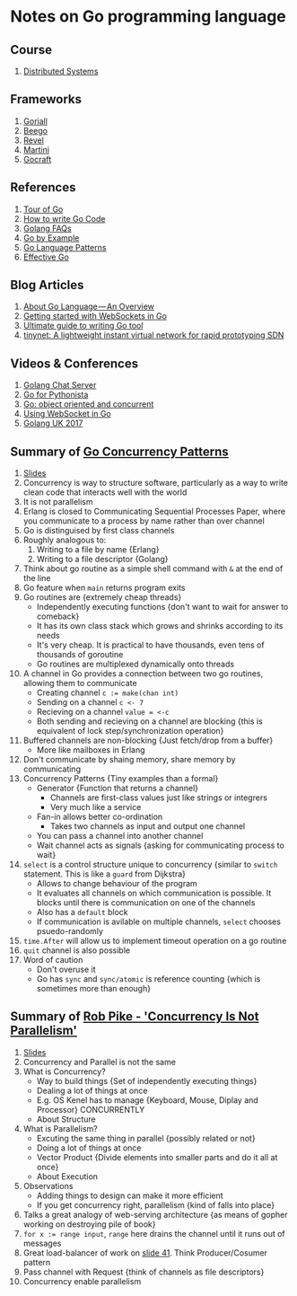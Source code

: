 # Notes on Go programming language

## Course

1. [Distributed Systems](https://pdos.csail.mit.edu/6.824/schedule.html)

## Frameworks 

1. [Goriall](http://www.gorillatoolkit.org/)
1. [Beego](https://beego.me/)
1. [Revel](http://revel.github.io/)
1. [Martini](http://martini.codegangsta.io/)
1. [Gocraft](https://github.com/gocraft/web)

## References

1. [Tour of Go](https://tour.golang.org/welcome/1)
1. [How to write Go Code](https://golang.org/doc/code.html)
1. [Golang FAQs](https://golang.org/doc/faq)
1. [Go by Example](https://gobyexample.com/)
1. [Go Language Patterns](http://www.golangpatterns.info/)
1. [Effective Go](https://golang.org/doc/effective_go.html)

## Blog Articles

1. [About Go Language — An Overview](https://hackernoon.com/about-go-language-an-overview-bba4b04f454b)
1. [Getting started with WebSockets in Go](https://blog.codeship.com/getting-started-with-websockets-in-go/)
1. [Ultimate guide to writing Go tool](https://t.co/NICV3z6PP2)
1. [tinynet: A lightweight instant virtual network for rapid prototyping SDN]()

## Videos & Conferences

1. [Golang Chat Server](https://www.youtube.com/watch?v=cNxfgXrHeAg)
1. [Go for Pythonista](https://www.youtube.com/watch?v=elu0VpLzJL8)
1. [Go: object oriented and concurrent](https://www.youtube.com/watch?v=Ng8m5VXsn8Q)
1. [Using WebSocket in Go](https://www.youtube.com/watch?v=CIh8qN7LO8M)
1. [Golang UK 2017](https://www.youtube.com/channel/UC9ZNrGdT2aAdrNbX78lbNlQ/videos)


## Summary of [Go Concurrency Patterns](https://www.youtube.com/watch?v=f6kdp27TYZs)

1. [Slides](https://talks.golang.org/2012/concurrency.slide#1)
1. Concurrency is way to structure software, particularly as a way to write clean code that interacts well with the world
1. It is not parallelism
1. Erlang is closed to Communicating Sequential Processes Paper, where you communicate to a process by name rather than over channel
1. Go is distinguised by first class channels
1. Roughly analogous to:
    1. Writing to a file by name {Erlang}
    1. Writing to a file descriptor {Golang}
1. Think about go routine as a simple shell command with `&` at the end of the line
1. Go feature when `main` returns program exits
1. Go routines are {extremely cheap threads}
    - Independently executing functions {don't want to wait for answer to comeback}
    - It has its own class stack which grows and shrinks according to its needs
    - It's very cheap. It is practical to have thousands, even tens of thousands of goroutine
    - Go routines are multiplexed dynamically onto threads
1. A channel in Go provides a connection between two go routines, allowing them to communicate
    - Creating channel `c := make(chan int)`
    - Sending on a channel `c <- 7`
    - Recieving on a channel `value = <-c`
    - Both sending and recieving on a channel are blocking {this is equivalent of lock step/synchronization operation}
1. Buffered channels are non-blocking {Just fetch/drop from a buffer}
    - More like mailboxes in Erlang
1. Don't communicate by shaing memory, share memory by communicating
1. Concurrency Patterns {Tiny examples than a formal}
    - Generator {Function that returns a channel}
        - Channels are first-class values just like strings or integrers
        - Very much like a service
    - Fan-in allows better co-ordination
        - Takes two channels as input and output one channel
    - You can pass a channel into another channel
    - Wait channel acts as signals {asking for communicating process to wait}
1. `select` is a control structure unique to concurrency {similar to `switch` statement. This is like a `guard` from Dijkstra}
    - Allows to change behaviour of the program
    - It evaluates all channels on which communication is possible. It blocks until there is communication on one of the channels
    - Also has a `default` block
    - If communication is avilable on multiple channels, `select` chooses psuedo-randomly
1. `time.After` will allow us to implement timeout operation on a go routine
1. `quit` channel is also possible
1. Word of caution
    - Don't overuse it
    - Go has `sync` and `sync/atomic` is reference counting {which is sometimes more than enough}

## Summary of [Rob Pike - 'Concurrency Is Not Parallelism'](https://www.youtube.com/watch?v=cN_DpYBzKso)

1. [Slides](https://talks.golang.org/2012/waza.slide#1)
1. Concurrency and Parallel is not the same
1. What is Concurrency?
    - Way to build things {Set of independently executing things}
    - Dealing a lot of things at once
    - E.g. OS Kenel has to manage {Keyboard, Mouse, Diplay and Processor} CONCURRENTLY
    - About Structure
1. What is Parallelism?
    - Excuting the same thing in parallel {possibly related or not}
    - Doing a lot of things at once
    - Vector Product {Divide elements into smaller parts and do it all at once}
    - About Execution
1. Observations
    - Adding things to design can make it more efficient
    - If you get concurrency right, parallelism {kind of falls into place}
1. Talks a great analogy of web-serving architecture {as means of gopher working on destroying pile of book}
1. `for x := range input`, `range` here drains the channel until it runs out of messages
1. Great load-balancer of work on [slide 41](https://talks.golang.org/2012/waza.slide#41). Think Producer/Cosumer pattern
1. Pass channel with Request {think of channels as file descriptors}
1. Concurrency enable parallelism